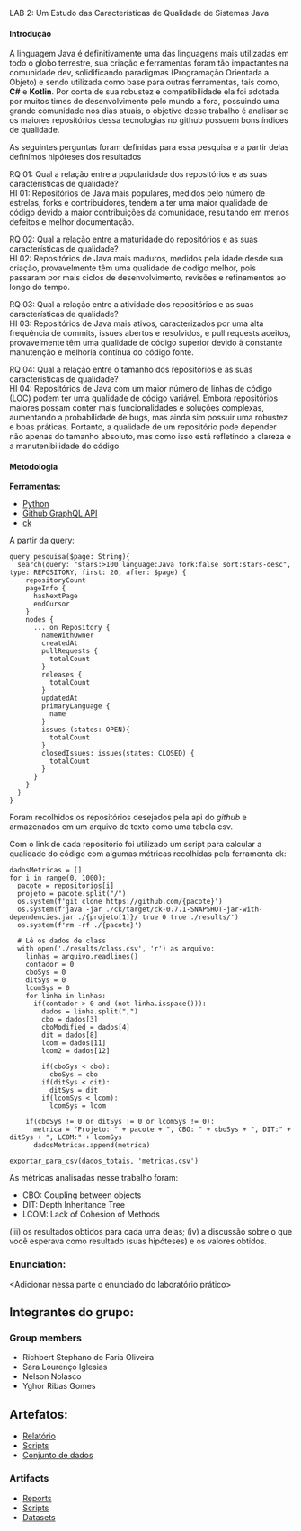 
LAB 2: Um Estudo das Características de Qualidade de Sistemas Java

#### Introdução
A linguagem Java é definitivamente uma das linguagens mais utilizadas em todo o globo terrestre, sua criação e ferramentas foram tão impactantes na comunidade dev, solidificando paradigmas (Programação Orientada a Objeto) e sendo utilizada como base para outras ferramentas, tais como, **C#** e **Kotlin**.
Por conta de sua robustez e compatibilidade ela foi adotada por muitos times de desenvolvimento pelo mundo a fora, possuindo uma grande comunidade nos dias atuais, o objetivo desse trabalho é analisar se os maiores repositórios dessa tecnologias no github possuem bons índices de qualidade.

As seguintes perguntas foram definidas para essa pesquisa e a partir delas definimos hipóteses dos resultados

RQ 01: Qual a relação entre a popularidade dos repositórios e as suas características de qualidade?\
HI 01: Repositórios de Java mais populares, medidos pelo número de estrelas, forks e contribuidores, tendem a ter uma maior qualidade de código devido a maior contribuições da comunidade, resultando em menos defeitos e melhor documentação.

RQ 02: Qual a relação entre a maturidade do repositórios e as suas características de qualidade?\
HI 02: Repositórios de Java mais maduros, medidos pela idade desde sua criação,  provavelmente têm uma qualidade de código melhor, pois passaram por mais ciclos de desenvolvimento, revisões e refinamentos ao longo do tempo.

RQ 03: Qual a relação entre a atividade dos repositórios e as suas características de qualidade?\
HI 03: Repositórios de Java mais ativos, caracterizados por uma alta frequência de commits, issues abertos e resolvidos, e pull requests aceitos, provavelmente têm uma qualidade de código superior devido à constante manutenção e melhoria contínua do código fonte.

RQ 04: Qual a relação entre o tamanho dos repositórios e as suas características de qualidade?\
HI 04: Repositórios de Java com um maior número de linhas de código (LOC) podem ter uma qualidade de código variável. Embora repositórios maiores possam conter mais funcionalidades e soluções complexas, aumentando a probabilidade de bugs, mas ainda sim possuir uma robustez e boas práticas. Portanto, a qualidade de um repositório pode depender não apenas do tamanho absoluto, mas como isso está refletindo a clareza e a manutenibilidade do código.

#### Metodologia
**Ferramentas:**
* [Python](https://www.python.org/)
* [Github GraphQL API](https://docs.github.com/pt/graphql/reference/queries)
* [ck](https://github.com/mauricioaniche/ck)

A partir da query:

    query pesquisa($page: String){
      search(query: "stars:>100 language:Java fork:false sort:stars-desc", type: REPOSITORY, first: 20, after: $page) {
        repositoryCount
        pageInfo {
          hasNextPage
          endCursor
        }
        nodes {
          ... on Repository {
            nameWithOwner
            createdAt
            pullRequests {
              totalCount
            }
            releases {
              totalCount
            }
            updatedAt
            primaryLanguage {
              name
            }
            issues (states: OPEN){
              totalCount
            }
            closedIssues: issues(states: CLOSED) {
              totalCount
            }
          }
        }
      }
    }

Foram recolhidos os repositórios desejados pela api do _github_ e armazenados em um arquivo de texto como uma tabela csv.

Com o link de cada repositório foi utilizado um script para calcular a qualidade do código com algumas métricas recolhidas pela ferramenta ck:

    dadosMetricas = []
    for i in range(0, 1000):
      pacote = repositorios[i]
      projeto = pacote.split("/")
      os.system(f'git clone https://github.com/{pacote}')
      os.system(f'java -jar ./ck/target/ck-0.7.1-SNAPSHOT-jar-with-dependencies.jar ./{projeto[1]}/ true 0 true ./results/')
      os.system(f'rm -rf ./{pacote}')
    
      # Lê os dados de class
      with open('./results/class.csv', 'r') as arquivo:
        linhas = arquivo.readlines()
        contador = 0
        cboSys = 0
        ditSys = 0
        lcomSys = 0
        for linha in linhas:
          if(contador > 0 and (not linha.isspace())):
            dados = linha.split(",")
            cbo = dados[3]
            cboModified = dados[4]
            dit = dados[8]
            lcom = dados[11]
            lcom2 = dados[12]
            
            if(cboSys < cbo):
              cboSys = cbo
            if(ditSys < dit):
              ditSys = dit
            if(lcomSys < lcom):
              lcomSys = lcom
        
        if(cboSys != 0 or ditSys != 0 or lcomSys != 0):
          metrica = "Projeto: " + pacote + ", CBO: " + cboSys + ", DIT:" + ditSys + ", LCOM:" + lcomSys
          dadosMetricas.append(metrica)
    
    exportar_para_csv(dados_totais, 'metricas.csv')

 As métricas analisadas nesse trabalho foram:
* CBO: Coupling between objects
* DIT: Depth Inheritance Tree
* LCOM: Lack of Cohesion of Methods

(iii) os resultados obtidos para cada uma delas; 
(iv) a discussão sobre o que você esperava como resultado (suas hipóteses) e os valores obtidos.  

### Enunciation:

<Adicionar nessa parte o enunciado do laboratório prático>

## Integrantes do grupo:
### Group members

* Richbert Stephano de Faria Oliveira
* Sara Lourenço Iglesias
* Nelson Nolasco
* Yghor Ribas Gomes

## Artefatos:

* [Relatório](docs/README.md)
* [Scripts](scripts)
* [Conjunto de dados](scripts/dataset)
  

### Artifacts

* [Reports](docs/README.md)
* [Scripts](scripts)
* [Datasets](scripts/dataset)
  
